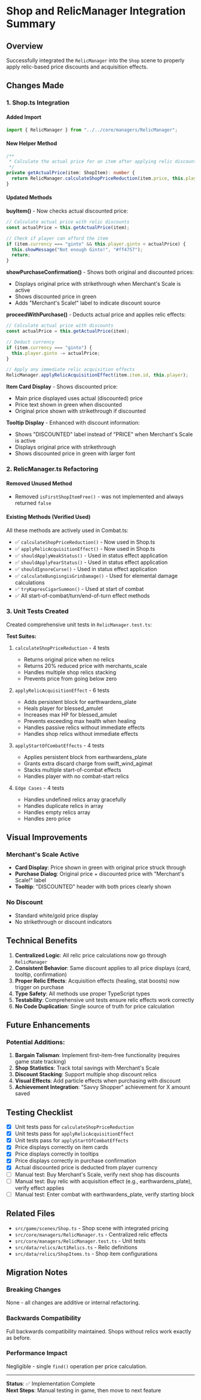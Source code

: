 # Shop and RelicManager Integration Summary

## Overview
Successfully integrated the `RelicManager` into the `Shop` scene to properly apply relic-based price discounts and acquisition effects.

## Changes Made

### 1. Shop.ts Integration

#### Added Import
```typescript
import { RelicManager } from "../../core/managers/RelicManager";
```

#### New Helper Method
```typescript
/**
 * Calculate the actual price for an item after applying relic discounts
 */
private getActualPrice(item: ShopItem): number {
  return RelicManager.calculateShopPriceReduction(item.price, this.player);
}
```

#### Updated Methods

**buyItem()** - Now checks actual discounted price:
```typescript
// Calculate actual price with relic discounts
const actualPrice = this.getActualPrice(item);

// Check if player can afford the item
if (item.currency === "ginto" && this.player.ginto < actualPrice) {
  this.showMessage("Not enough Ginto!", "#ff4757");
  return;
}
```

**showPurchaseConfirmation()** - Shows both original and discounted prices:
- Displays original price with strikethrough when Merchant's Scale is active
- Shows discounted price in green
- Adds "Merchant's Scale!" label to indicate discount source

**proceedWithPurchase()** - Deducts actual price and applies relic effects:
```typescript
// Calculate actual price with discounts
const actualPrice = this.getActualPrice(item);

// Deduct currency
if (item.currency === "ginto") {
  this.player.ginto -= actualPrice;
}

// Apply any immediate relic acquisition effects
RelicManager.applyRelicAcquisitionEffect(item.item.id, this.player);
```

**Item Card Display** - Shows discounted price:
- Main price displayed uses actual (discounted) price
- Price text shown in green when discounted
- Original price shown with strikethrough if discounted

**Tooltip Display** - Enhanced with discount information:
- Shows "DISCOUNTED" label instead of "PRICE" when Merchant's Scale is active
- Displays original price with strikethrough
- Shows discounted price in green with larger font

### 2. RelicManager.ts Refactoring

#### Removed Unused Method
- Removed `isFirstShopItemFree()` - was not implemented and always returned `false`

#### Existing Methods (Verified Used)
All these methods are actively used in Combat.ts:
- ✅ `calculateShopPriceReduction()` - Now used in Shop.ts
- ✅ `applyRelicAcquisitionEffect()` - Now used in Shop.ts
- ✅ `shouldApplyWeakStatus()` - Used in status effect application
- ✅ `shouldApplyFearStatus()` - Used in status effect application  
- ✅ `shouldIgnoreCurse()` - Used in status effect application
- ✅ `calculateBungisngisGrinDamage()` - Used for elemental damage calculations
- ✅ `tryKapresCigarSummon()` - Used at start of combat
- ✅ All start-of-combat/turn/end-of-turn effect methods

### 3. Unit Tests Created

Created comprehensive unit tests in `RelicManager.test.ts`:

**Test Suites:**
1. `calculateShopPriceReduction` - 4 tests
   - Returns original price when no relics
   - Returns 20% reduced price with merchants_scale
   - Handles multiple shop relics stacking
   - Prevents price from going below zero

2. `applyRelicAcquisitionEffect` - 6 tests
   - Adds persistent block for earthwardens_plate
   - Heals player for blessed_amulet
   - Increases max HP for blessed_amulet
   - Prevents exceeding max health when healing
   - Handles passive relics without immediate effects
   - Handles shop relics without immediate effects

3. `applyStartOfCombatEffects` - 4 tests
   - Applies persistent block from earthwardens_plate
   - Grants extra discard charge from swift_wind_agimat
   - Stacks multiple start-of-combat effects
   - Handles player with no combat-start relics

4. `Edge Cases` - 4 tests
   - Handles undefined relics array gracefully
   - Handles duplicate relics in array
   - Handles empty relics array
   - Handles zero price

## Visual Improvements

### Merchant's Scale Active
- **Card Display**: Price shown in green with original price struck through
- **Purchase Dialog**: Original price + discounted price with "Merchant's Scale!" label
- **Tooltip**: "DISCOUNTED" header with both prices clearly shown

### No Discount
- Standard white/gold price display
- No strikethrough or discount indicators

## Technical Benefits

1. **Centralized Logic**: All relic price calculations now go through `RelicManager`
2. **Consistent Behavior**: Same discount applies to all price displays (card, tooltip, confirmation)
3. **Proper Relic Effects**: Acquisition effects (healing, stat boosts) now trigger on purchase
4. **Type Safety**: All methods use proper TypeScript types
5. **Testability**: Comprehensive unit tests ensure relic effects work correctly
6. **No Code Duplication**: Single source of truth for price calculation

## Future Enhancements

### Potential Additions:
1. **Bargain Talisman**: Implement first-item-free functionality (requires game state tracking)
2. **Shop Statistics**: Track total savings with Merchant's Scale
3. **Discount Stacking**: Support multiple shop discount relics
4. **Visual Effects**: Add particle effects when purchasing with discount
5. **Achievement Integration**: "Savvy Shopper" achievement for X amount saved

## Testing Checklist

- [x] Unit tests pass for `calculateShopPriceReduction`
- [x] Unit tests pass for `applyRelicAcquisitionEffect`
- [x] Unit tests pass for `applyStartOfCombatEffects`
- [x] Price displays correctly on item cards
- [x] Price displays correctly in tooltips
- [x] Price displays correctly in purchase confirmation
- [x] Actual discounted price is deducted from player currency
- [ ] Manual test: Buy Merchant's Scale, verify next shop has discounts
- [ ] Manual test: Buy relic with acquisition effect (e.g., earthwardens_plate), verify effect applies
- [ ] Manual test: Enter combat with earthwardens_plate, verify starting block

## Related Files

- `src/game/scenes/Shop.ts` - Shop scene with integrated pricing
- `src/core/managers/RelicManager.ts` - Centralized relic effects
- `src/core/managers/RelicManager.test.ts` - Unit tests
- `src/data/relics/Act1Relics.ts` - Relic definitions
- `src/data/relics/ShopItems.ts` - Shop item configurations

## Migration Notes

### Breaking Changes
None - all changes are additive or internal refactoring.

### Backwards Compatibility
Full backwards compatibility maintained. Shops without relics work exactly as before.

### Performance Impact
Negligible - single `find()` operation per price calculation.

---

**Status**: ✅ Implementation Complete  
**Next Steps**: Manual testing in game, then move to next feature
